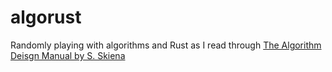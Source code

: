 # algorust

Randomly playing with algorithms and Rust as I read through [The Algorithm Deisgn Manual by S. Skiena](https://www.amazon.co.uk/Algorithm-Design-Manual-Steven-Skiena/dp/1849967202)

